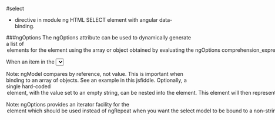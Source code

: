 #select
- directive in module ng
HTML SELECT element with angular data-binding.

###ngOptions
The ngOptions attribute can be used to dynamically generate a list of <option> elements for the <select> element using the array or object obtained by evaluating the ngOptions comprehension_expression.

When an item in the <select> menu is selected, the array element or object property represented by the selected option will be bound to the model identified by the ngModel directive.

Note: ngModel compares by reference, not value. This is important when binding to an array of objects. See an example in this jsfiddle.
Optionally, a single hard-coded <option> element, with the value set to an empty string, can be nested into the <select> element. This element will then represent the null or "not selected" option. See example below for demonstration.

Note: ngOptions provides an iterator facility for the <option> element which should be used instead of ngRepeat when you want the select model to be bound to a non-string value. This is because an option element can only be bound to string values at present.
